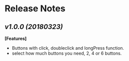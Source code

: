 # Release Notes

## _v1.0.0 (20180323)_

**[Features]**
- Buttons with click, doubleclick and longPress function.
- select how much buttons you need, 2, 4 or 6 buttons.



